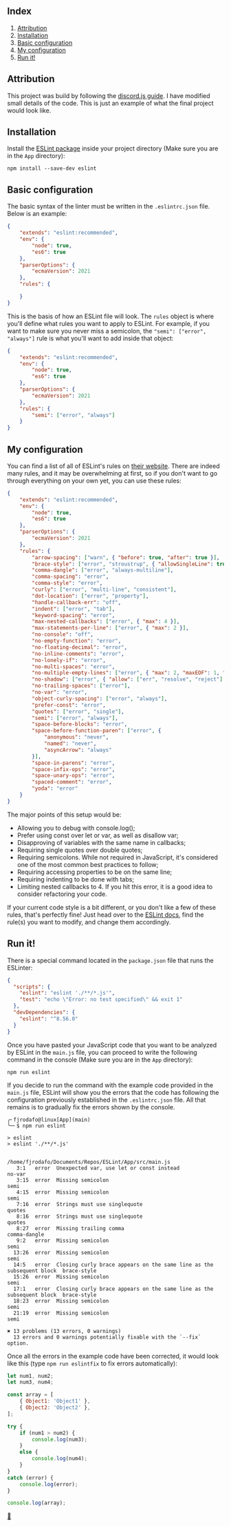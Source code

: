 ## Index

1. [Attribution](#attribution)
2. [Installation](#installation)
3. [Basic configuration](#basic-configuration)
4. [My configuration](#my-configuration)
5. [Run it!](#run-it)

## Attribution

This project was build by following the [discord.js guide](https://discordjs.guide/preparations/setting-up-a-linter.html). I have modified small details of the code. This is just an example of what the final project would look like.

## Installation

Install the [ESLint package](https://www.npmjs.com/package/eslint) inside your project directory (Make sure you are in the `App` directory):

```shell
npm install --save-dev eslint
```

## Basic configuration

The basic syntax of the linter must be written in the `.eslintrc.json` file. Below is an example:

```json
{
    "extends": "eslint:recommended",
    "env": {
        "node": true,
        "es6": true
    },
    "parserOptions": {
        "ecmaVersion": 2021
    },
    "rules": {

    }
}
```

This is the basis of how an ESLint file will look. The `rules` object is where you'll define what rules you want to apply to ESLint. For example, if you want to make sure you never miss a semicolon, the `"semi": ["error", "always"]` rule is what you'll want to add inside that object:

```json
{
    "extends": "eslint:recommended",
    "env": {
        "node": true,
        "es6": true
    },
    "parserOptions": {
        "ecmaVersion": 2021
    },
    "rules": {
        "semi": ["error", "always"]
    }
}
```

## My configuration

You can find a list of all of ESLint's rules on [their website](https://eslint.org/docs/rules). There are indeed many rules, and it may be overwhelming at first, so if you don't want to go through everything on your own yet, you can use these rules:

```json
{
    "extends": "eslint:recommended",
    "env": {
        "node": true,
        "es6": true
    },
    "parserOptions": {
        "ecmaVersion": 2021
    },
    "rules": {
        "arrow-spacing": ["warn", { "before": true, "after": true }],
        "brace-style": ["error", "stroustrup", { "allowSingleLine": true }],
        "comma-dangle": ["error", "always-multiline"],
        "comma-spacing": "error",
        "comma-style": "error",
        "curly": ["error", "multi-line", "consistent"],
        "dot-location": ["error", "property"],
        "handle-callback-err": "off",
        "indent": ["error", "tab"],
        "keyword-spacing": "error",
        "max-nested-callbacks": ["error", { "max": 4 }],
        "max-statements-per-line": ["error", { "max": 2 }],
        "no-console": "off",
        "no-empty-function": "error",
        "no-floating-decimal": "error",
        "no-inline-comments": "error",
        "no-lonely-if": "error",
        "no-multi-spaces": "error",
        "no-multiple-empty-lines": ["error", { "max": 2, "maxEOF": 1, "maxBOF": 0 }],
        "no-shadow": ["error", { "allow": ["err", "resolve", "reject"] }],
        "no-trailing-spaces": ["error"],
        "no-var": "error",
        "object-curly-spacing": ["error", "always"],
        "prefer-const": "error",
        "quotes": ["error", "single"],
        "semi": ["error", "always"],
        "space-before-blocks": "error",
        "space-before-function-paren": ["error", {
            "anonymous": "never",
            "named": "never",
            "asyncArrow": "always"
        }],
        "space-in-parens": "error",
        "space-infix-ops": "error",
        "space-unary-ops": "error",
        "spaced-comment": "error",
        "yoda": "error"
    }
}
```

The major points of this setup would be:

- Allowing you to debug with console.log();
- Prefer using const over let or var, as well as disallow var;
- Disapproving of variables with the same name in callbacks;
- Requiring single quotes over double quotes;
- Requiring semicolons. While not required in JavaScript, it's considered one of the most common best practices to follow;
- Requiring accessing properties to be on the same line;
- Requiring indenting to be done with tabs;
- Limiting nested callbacks to 4. If you hit this error, it is a good idea to consider refactoring your code.

If your current code style is a bit different, or you don't like a few of these rules, that's perfectly fine! Just head over to the [ESLint docs](https://eslint.org/docs/rules/), find the rule(s) you want to modify, and change them accordingly.

## Run it!

There is a special command located in the `package.json` file that runs the ESLinter:

```json
{
  "scripts": {
    "eslint": "eslint './**/*.js'",
    "test": "echo \"Error: no test specified\" && exit 1"
  },
  "devDependencies": {
    "eslint": "^8.56.0"
  }
}
```

Once you have pasted your JavaScript code that you want to be analyzed by ESLint in the `main.js` file, you can proceed to write the following command in the console (Make sure you are in the `App` directory):

```shell
npm run eslint
```

If you decide to run the command with the example code provided in the `main.js` file, ESLint will show you the errors that the code has following the configuration previously established in the `.eslintrc.json` file. All that remains is to gradually fix the errors shown by the console.

```
╭╴fjrodafo@linux[App](main)
╰─╴$ npm run eslint

> eslint
> eslint './**/*.js'


/home/fjrodafo/Documents/Repos/ESLint/App/src/main.js
   3:1   error  Unexpected var, use let or const instead                              no-var
   3:15  error  Missing semicolon                                                     semi
   4:15  error  Missing semicolon                                                     semi
   7:16  error  Strings must use singlequote                                          quotes
   8:16  error  Strings must use singlequote                                          quotes
   8:27  error  Missing trailing comma                                                comma-dangle
   9:2   error  Missing semicolon                                                     semi
  13:26  error  Missing semicolon                                                     semi
  14:5   error  Closing curly brace appears on the same line as the subsequent block  brace-style
  15:26  error  Missing semicolon                                                     semi
  17:1   error  Closing curly brace appears on the same line as the subsequent block  brace-style
  18:23  error  Missing semicolon                                                     semi
  21:19  error  Missing semicolon                                                     semi

✖ 13 problems (13 errors, 0 warnings)
  13 errors and 0 warnings potentially fixable with the `--fix` option.
```

Once all the errors in the example code have been corrected, it would look like this (type `npm run eslintfix` to fix errors automatically):

```js
let num1, num2;
let num3, num4;

const array = [
    { Object1: 'Object1' },
    { Object2: 'Object2' },
];

try {
    if (num1 > num2) {
        console.log(num3);
    }
    else {
        console.log(num4);
    }
}
catch (error) {
    console.log(error);
}

console.log(array);
```

<link rel="stylesheet" href="./README.css">
<a class="scrollup" href="#top">&#x1F53C</a>